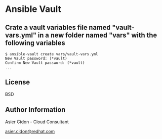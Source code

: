 # Ansible Vault

## Crate a vault variables file named "vault-vars.yml" in a new folder named "vars" with the following variables

```
$ ansible-vault create vars/vault-vars.yml
New Vault password: (*vault)
Confirm New Vault password: (*vault) 
...
```

License
-------

BSD

Author Information
------------------

 Asier Cidon - Cloud Consultant

 asier.cidon@redhat.com